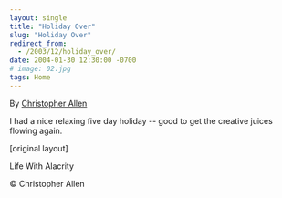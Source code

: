 ```yaml
---
layout: single
title: "Holiday Over"
slug: "Holiday Over"
redirect_from:
  - /2003/12/holiday_over/
date: 2004-01-30 12:30:00 -0700
# image: 02.jpg
tags: Home
---
```


By [Christopher Allen](/lwa/about)

I had a nice relaxing five day holiday -- good to get the creative juices flowing again.

[original layout]

Life With Alacrity

© Christopher Allen
